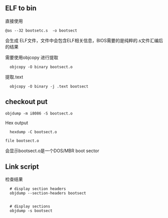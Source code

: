 
## ELF to bin
直接使用
```
@as --32 bootsetc.s  -o bootsect
```
会生成 ELF文件，文件中会包含ELF相关信息，BIOS需要的是纯粹的.s文件汇编后的结果

需要使用objcopy 进行提取 
```
  objcopy -O binary bootsect.o
```

提取.text 
```
  objcopy -O binary -j .text bootsect
```


## checkout put
```
objdump -m i8086 -S bootsect.o
```


Hex output
```
  hexdump -C bootsect.o
```

```
file bootsect.o
```
会显示bootsect.o是一个DOS/MBR boot sector



## Link script



检查结果
```
  # display section headers
  objdump --section-headers bootsect


  # display sections
  objdump -s bootsect
```